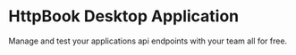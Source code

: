 # HttpBook Desktop Application
Manage and test your applications api endpoints with your team all for free.
